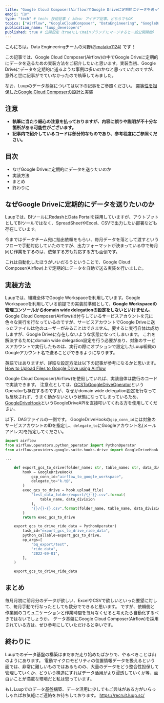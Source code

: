 ```yaml
---
title: "Google Cloud Composer(Airflow)でGoogle Driveに定期的にデータを送ってみる"
emoji: "🏊‍♀️"
type: "tech" # tech: 技術記事 / idea: アイデア記事。どちらでもOK
topics: ["Airflow", "GoogleCloudComposer", "DataEngineering", "GoogleDrive"]
publication_name: "luup_developers"
published: true # 公開設定（trueにしてmainブランチにマージすると一般公開開始）
---
```


こんにちは。Data Engineeringチームの河野([@matako1124](https://twitter.com/matako1124)) です！

この記事では、Google Cloud Composer(Airflow)の中でGoogle Driveに定期的にデータを送るための実装方法をご紹介したいと思います。実装当初、Google Driveにデータを定期的に送るような事例は多いのかなと思っていたのですが、意外と世に記事がでていなかったので執筆してみました。

なお、Luupのデータ基盤については以下の記事をご参照ください。
[冪等性を担保したGoogle Cloud Composerの設計と実装](https://zenn.dev/luup/articles/data-kouno-20220723)

## 注意

- **執筆に当たり細心の注意を払っておりますが、内容に誤りや説明が不十分な箇所がある可能性がございます。**
- **記事内で紹介しているコードは部分的なものであり、参考程度にご参照ください。**

## 目次

- なぜGoogle Driveに定期的にデータを送りたいのか
- 実装方法
- まとめ
- 終わりに

## なぜGoogle Driveに定期的にデータを送りたいのか

Luupでは、BIツールにRedashとData Portalを採用していますが、アウトプットとしてBIツールではなく、SpreadSheetやExcel、CSVで出力したい部署なども存在しています。

今まではデータチーム宛に抽出依頼をもらい、毎月データを落として渡すというフローで手動対応していたのですが、出力フォーマットが決まっている中で毎月同じ作業をするのは、依頼する方も対応する方も面倒です。

これは自動化したほうがいいだろうということで、Google Cloud Composer(Airflow)上で定期的にデータを自動で送る実装を行いました。

## 実装方法

Luupでは、組織全体でGoogle Workspaceを利用しています。Google Workspaceを利用している前提での実装前準備として、**Google Workspaceの管理コンソールからdomain wide delegationの設定をしないといけません**。
Google Cloud Composer(Airflow)は付与しているサービスアカウントを元に色々な実行を行なっているのですが、サービスアカウントでGoogle Driveに送ったファイルは他のユーザーがみることはできません。要するに実行自体は成功しますが、Google Driveに存在しないような状態になってしまいます。
これを解決するためにdomain wide delegation設定を行う必要があり、対象のサービスアカウントで実行したものは、実行の際にオプションで設定したLuup組織のGoogleアカウント名で送ることができるようになります。

英語ではありますが、詳細な設定方法は以下の記事が参考になるかと思います。
[How to Upload Files to Google Drive using Airflow](https://towardsdatascience.com/how-to-upload-files-to-google-drive-using-airflow-73d961bbd22)

Google Cloud Composer(Airflow)を使用していれば、実装自体は数行のコードで実装できます。
注意点としては、[GCSToGoogleDriveOperator](https://airflow.apache.org/docs/apache-airflow-providers-google/stable/_api/airflow/providers/google/suite/transfers/gcs_to_gdrive/index.html)というOperatorも存在するのですが、なぜかdomain wide delegation設定を行なっても反映されず、うまく動かないという状態になってしまっているため、[GoogleDriveHook](https://airflow.apache.org/docs/apache-airflow-providers-google/stable/_api/airflow/providers/google/suite/hooks/drive/index.html)というGoogleDriveAPIを直接叩いてくれる方を使用してください。

以下、DAGファイルの一例です。
GoogleDriveHookの`gcp_conn_id`には対象のサービスアカウントのIDを指定し、`delegate_to`にGoogleアカウント名(メールアドレス)を指定してください。

```python
import airflow
from airflow.operators.python_operator import PythonOperator
from airflow.providers.google.suite.hooks.drive import GoogleDriveHook

...

    def export_gcs_to_drive(folder_name: str, table_name: str, data_division: str):
        hook = GoogleDriveHook(
            gcp_conn_id="airflow_to_google_workspace",
            delegate_to="k.t@",
        )
        exec_gcs_to_drive = hook.upload_file(
            "test_data_folder/export/{}-{}.csv".format(
                table_name, data_division
            ),
            "{}/{}-{}.csv".format(folder_name, table_name, data_division),
        )
        return exec_gcs_to_drive

    export_gcs_to_drive_ride_data = PythonOperator(
        task_id="export_gcs_to_drive_ride_data",
        python_callable=export_gcs_to_drive,
        op_args=[
            "bq_export/test",
            "ride_data",
            "2022-09-01",
        ],
    )

    export_gcs_to_drive_ride_data

```

## まとめ

毎月月初に前月分のデータが欲しい、ExcelやCSVで欲しいといった要望に対して、毎月手動で行なったとしても数分でできると思います。
ですが、依頼側と作業側のコミュニケーションと作業時間を毎月なくせると考えたら自動化するべきではないでしょうか。
データ基盤にGoogle Cloud Composer(Airflow)を採用されている方は、ぜひ参考にしていただけると幸いです。

## 終わりに

Luupでのデータ基盤の構築はまだまだ走り始めたばかりで、やるべきことは山のようにあります。
電動マイクロモビリティの位置情報データを扱えるという面では、非常に難しいものではあるものの、大量のデータをどう整合性担保して管理していくか、どういう構造にすればデータ活用がより浸透していくか等、面白いことが満載な環境だと私は思っています。

もしLuupでのデータ基盤構築、データ活用に少しでもご興味がある方がいらっしゃればお気軽にご連絡をお待ちしております。
https://recruit.luup.sc/
